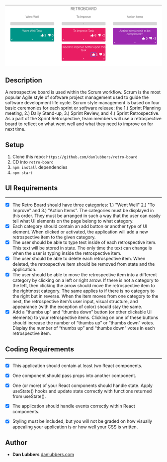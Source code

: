 <p align="center">
  <img src="https://github.com/danlubbers/retro-board/blob/master/src/assets/retro-board-screenshot.png" alt="retroboard">
</p>

## Description
A retrospective board is used within the Scrum workflow. Scrum is the most popular Agile style of software project management used to guide the software development life cycle. Scrum style management is based on four basic ceremonies for each sprint or software release: the 1.) Sprint Planning meeting, 2.) Daily Stand-up, 3.) Sprint Review, and 4.) Sprint Retrospective. As a part of the Sprint Retrospective, team members will use a retrospective board to reflect on what went well and what they need to improve on for next time.

## Setup

1. Clone this repo: `https://github.com/danlubbers/retro-board`
2. CD into `retro-board`
3. `npm install` dependencies 
4. `npm start`


## UI Requirements
---

* [x] The Retro Board should have three categories: 1.) "Went Well" 2.) "To Improve" and 3.) "Action Items". The categories must be displayed in this order. They must be arranged in such a way that the user can easily tell what UI elements on the page belong to what category.
* [x] Each category should contain an add button or another type of UI element. When clicked or activated, the application will add a new retrospective item to the given category.
* [x] The user should be able to type text inside of each retrospective item. This text will be stored in state. The only time the text can change is when the user is typing inside the retrospective item.
* [x] The user should be able to delete each retrospective item. When deleted, the retrospective item should be removed from state and the application.
* [x] The user should be able to move the retrospective item into a different category by clicking on a left or right arrow. If there is not a category to the left, then clicking the arrow should move the retrospective item to the rightmost category. The same applies to if there is no category to the right but in reverse. When the item moves from one category to the next, the retrospective item’s user input, visual structure, and appearance (with the exception of color) should stay the same.
* [x] Add a “thumbs up” and “thumbs down” button (or other clickable UI elements) to your retrospective items. Clicking on one of these buttons should increase the number of “thumbs up” or “thumbs down” votes. Display the number of “thumbs up” and “thumbs down” votes in each retrospective item.

## Coding Requirements
---

* [x] This application should contain at least two React components.
* [x] One component should pass props into another component.
* [x] One (or more) of your React components should handle state. Apply useState() hooks and update state correctly with functions returned from useState().
* [x] The application should handle events correctly within React components.
* [x] Styling must be included, but you will not be graded on how visually appealing your application is or how well your CSS is written.


## Author

* **Dan Lubbers**   [danlubbers.com](https://danlubbers.com)
